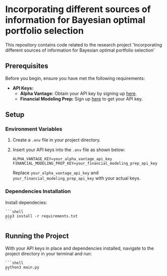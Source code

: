 # Incorporating different sources of information for Bayesian optimal portfolio selection

This repository contains code related to the research project 'Incorporating different sources of information for Bayesian optimal portfolio selection' 

## Prerequisites

Before you begin, ensure you have met the following requirements:

- **API Keys:**
  - **Alpha Vantage:** Obtain your API key by signing up [here](https://www.alphavantage.co/).
  - **Financial Modeling Prep:** Sign up [here](https://financialmodelingprep.com/developer/docs/) to get your API key.

## Setup

### Environment Variables

1. Create a `.env` file in your project directory.
2. Insert your API keys into the `.env` file as shown below:

    ```
    ALPHA_VANTAGE_KEY=your_alpha_vantage_api_key
    FINANCIAL_MODELING_PREP_KEY=your_financial_modeling_prep_api_key
    ```

    Replace `your_alpha_vantage_api_key` and `your_financial_modeling_prep_api_key` with your actual keys.

### Dependencies Installation

Install dependecies:

    ```shell
    pip3 install -r requirements.txt
    ```

## Running the Project

With your API keys in place and dependencies installed, navigate to the project directory in your terminal and run:

    ```shell
    python3 main.py
    ``

